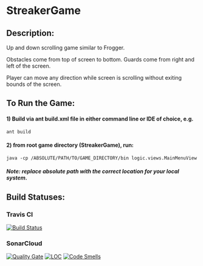 # StreakerGame

## Description:

Up and down scrolling game similar to Frogger.

Obstacles come from top of screen to bottom.
Guards come from right and left of the screen.

Player can move any direction while screen is scrolling without exiting bounds of the screen.

## To Run the Game:

#### 1) Build via ant build.xml file in either command line or IDE of choice, e.g.
```
ant build
```

#### 2) from root game directory (StreakerGame), run:
```
java -cp /ABSOLUTE/PATH/TO/GAME_DIRECTORY/bin logic.views.MainMenuView
```
##### Note: replace absolute path with the correct location for your local system.

## Build Statuses:

### Travis CI
[![Build Status](https://travis-ci.org/brobinson15/StreakerGame.svg?branch=refactor)](https://travis-ci.org/brobinson15/StreakerGame)

### SonarCloud
[![Quality Gate](https://sonarcloud.io/api/badges/gate?key=streakergame:refactor)](https://sonarcloud.io/dashboard/index/streakergame:refactor)
[![LOC](https://sonarcloud.io/api/badges/measure?key=streakergame:refactor&metric=ncloc)](https://sonarcloud.io/dashboard/index/streakergame:refactor)
[![Code Smells](https://sonarcloud.io/api/badges/measure?key=streakergame:refactor&metric=code_smells)](https://sonarcloud.io/dashboard/index/streakergame:refactor)
